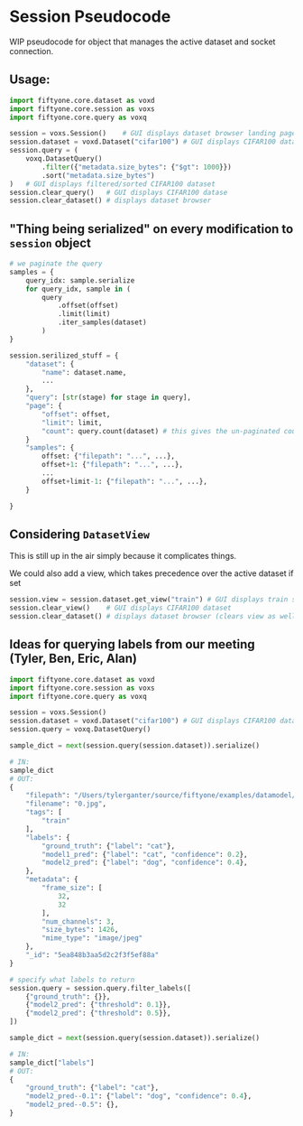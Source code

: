 # Session Pseudocode

WIP pseudocode for object that manages the active dataset and socket
connection.

## Usage:

```python
import fiftyone.core.dataset as voxd
import fiftyone.core.session as voxs
import fiftyone.core.query as voxq

session = voxs.Session()    # GUI displays dataset browser landing page
session.dataset = voxd.Dataset("cifar100") # GUI displays CIFAR100 dataset
session.query = (
    voxq.DatasetQuery()
        .filter({"metadata.size_bytes": {"$gt": 1000}})
        .sort("metadata.size_bytes")
)   # GUI displays filtered/sorted CIFAR100 dataset
session.clear_query()   # GUI displays CIFAR100 datase
session.clear_dataset() # displays dataset browser
```

## "Thing being serialized" on every modification to `session` object

```python
# we paginate the query
samples = {
    query_idx: sample.serialize
    for query_idx, sample in (
        query
            .offset(offset)
            .limit(limit)
            .iter_samples(dataset)
        )
}

session.serilized_stuff = {
    "dataset": {
        "name": dataset.name,
        ...
    },
    "query": [str(stage) for stage in query],
    "page": {
        "offset": offset,
        "limit": limit,
        "count": query.count(dataset) # this gives the un-paginated count
    }
    "samples": {
        offset: {"filepath": "...", ...},
        offset+1: {"filepath": "...", ...},
        ...
        offset+limit-1: {"filepath": "...", ...},
    }

}
```

## Considering `DatasetView`

This is still up in the air simply because it complicates things.

We could also add a view, which takes precedence over the active dataset if set

```python
session.view = session.dataset.get_view("train") # GUI displays train subset
session.clear_view()    # GUI displays CIFAR100 dataset
session.clear_dataset() # displays dataset browser (clears view as well if set)
```

## Ideas for querying labels from our meeting (Tyler, Ben, Eric, Alan)

```python
import fiftyone.core.dataset as voxd
import fiftyone.core.session as voxs
import fiftyone.core.query as voxq

session = voxs.Session()
session.dataset = voxd.Dataset("cifar100") # GUI displays CIFAR100 dataset
session.query = voxq.DatasetQuery()

sample_dict = next(session.query(session.dataset)).serialize()

# IN:
sample_dict
# OUT:
{
    "filepath": "/Users/tylerganter/source/fiftyone/examples/datamodel/data/train/0.jpg",
    "filename": "0.jpg",
    "tags": [
        "train"
    ],
    "labels": {
        "ground_truth": {"label": "cat"},
        "model1_pred": {"label": "cat", "confidence": 0.2},
        "model2_pred": {"label": "dog", "confidence": 0.4},
    },
    "metadata": {
        "frame_size": [
            32,
            32
        ],
        "num_channels": 3,
        "size_bytes": 1426,
        "mime_type": "image/jpeg"
    },
    "_id": "5ea848b3aa5d2c2f3f5ef88a"
}

# specify what labels to return
session.query = session.query.filter_labels([
    {"ground_truth": {}},
    {"model2_pred": {"threshold": 0.1}},
    {"model2_pred": {"threshold": 0.5}},
])

sample_dict = next(session.query(session.dataset)).serialize()

# IN:
sample_dict["labels"]
# OUT:
{
    "ground_truth": {"label": "cat"},
    "model2_pred--0.1": {"label": "dog", "confidence": 0.4},
    "model2_pred--0.5": {},
}

```
